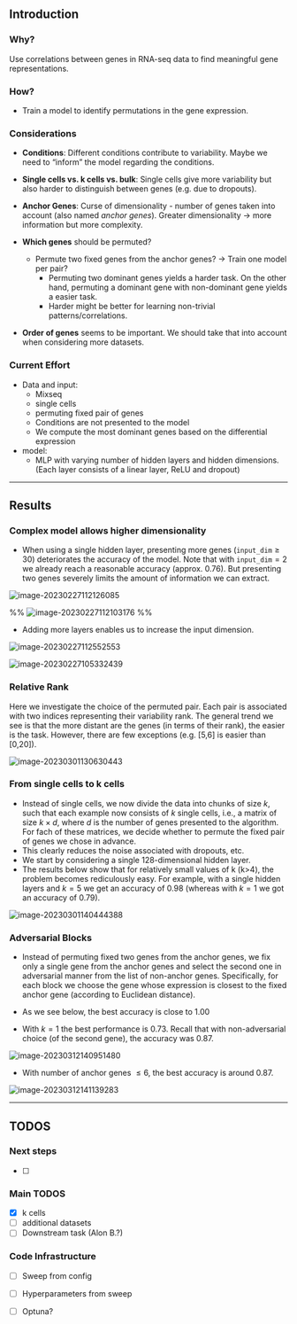 ```toc
```

## Introduction 

### Why?

Use correlations between genes in RNA-seq data to find meaningful gene representations.

### How?

- Train a model to identify permutations in the gene expression.

### Considerations

- **Conditions**: Different conditions contribute to variability. Maybe we need to “inform” the model regarding the conditions.

- **Single cells vs. k cells vs. bulk**: Single cells give more variability but also harder to distinguish between genes (e.g. due to dropouts).

- **Anchor Genes**: Curse of dimensionality - number of genes taken into account (also named *anchor genes*). Greater dimensionality -> more information but more complexity.

- **Which genes** should be permuted?

  - Permute two fixed genes from the anchor genes? -> Train one model per pair?
    - Permuting two dominant genes yields a harder task. On the other hand, permuting a dominant gene with non-dominant gene yields a easier task. 
    - Harder might be better for learning non-trivial patterns/correlations.

- **Order of genes** seems to be important. We should take that into account when considering more datasets.

  

### Current Effort

- Data and input: 
  - Mixseq
  - single cells 
  - permuting fixed pair of genes
  - Conditions are not presented to the model
  - We compute the most dominant genes based on the differential expression 
- model:
  - MLP with varying number of hidden layers and hidden dimensions. (Each layer consists of a linear layer, ReLU and dropout)

---

## Results

### Complex model allows higher dimensionality

 <!--tb subproject: hidden_dims-->

- When using a single hidden layer, presenting more genes (`input_dim`$\ge 30$) deteriorates the accuracy of the model. Note that with `input_dim`$=2$ we already reach a reasonable accuracy (approx. 0.76). But presenting two genes severely limits the amount of information we can extract.

![image-20230227112126085](https://p.ipic.vip/gfzpmd.png)

%%
![image-20230227112103176](https://p.ipic.vip/64dbao.png)
%%



- Adding more layers enables us to increase the input dimension.

![image-20230227112552553](https://p.ipic.vip/2hq3rd.png)

![image-20230227105332439](https://p.ipic.vip/lkawfg.png)

### Relative Rank

 <!--tb subproject: relative_rank-->

Here we investigate the choice of the permuted pair. Each pair is associated with two indices representing their variability rank. The general trend we see is that the more distant are the genes (in terms of their rank), the easier is the task. However, there are few exceptions (e.g. [5,6] is easier than [0,20]). 



![image-20230301130630443](https://p.ipic.vip/g0zqb8.png)



### From single cells to k cells

- Instead of  single cells, we now divide the data into chunks of size $k$, such that each example now consists of $k$ single cells, i.e., a matrix of size $k \times d$, where $d$ is the number of genes presented to the algorithm. For fach of these matrices, we decide whether to permute the fixed pair of genes we chose in advance.
- This clearly reduces the noise associated with dropouts, etc.
- We start by considering a single 128-dimensional hidden layer. 
- The results below show that for relatively small values of k (k>4), the problem becomes rediculously easy. For example, with a single hidden layers and $k=5$ we get an accuracy of 0.98 (whereas with $k=1$ we got an accuracy of 0.79).



![image-20230301140444388](https://p.ipic.vip/mdb31t.png)



### Adversarial Blocks

<!--adv_blocks-->

- Instead of permuting fixed two genes from the anchor genes, we fix only a single gene from the anchor genes and select the second one in adversarial manner from the list of non-anchor genes. Specifically, for each block we choose the gene whose expression is closest to the fixed anchor gene (according to Euclidean distance).
- As we see below, the best accuracy is close to 1.00

- With $k=1$ the best performance is 0.73. Recall that with non-adversarial choice (of the second gene), the accuracy was 0.87.

![image-20230312140951480](https://p.ipic.vip/7qwkmx.png)

- With number of anchor genes $\le 6$, the best accuracy is around 0.87.

![image-20230312141139283](https://p.ipic.vip/smcq6l.png)











---

## TODOS



### Next steps

- [ ] 

### Main TODOS

- [x] k cells
- [ ] additional datasets
- [ ] Downstream task (Alon B.?)

### Code Infrastructure

- [ ] Sweep from config

- [ ] Hyperparameters from sweep

- [ ] Optuna?

  





​	
